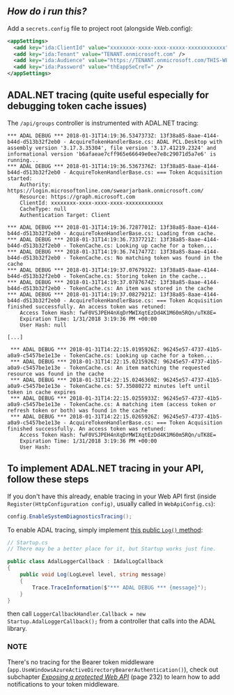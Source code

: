 ## _How do i run this?_

Add a `secrets.config` file to project root (alongside Web.config):

```xml
<appSettings>
  <add key="ida:ClientId" value="xxxxxxxx-xxxx-xxxx-xxxxx-xxxxxxxxxxxx" />
  <add key="ida:Tenant" value="TENANT.onmicrosoft.com" />
  <add key="ida:Audience" value="https://TENANT.onmicrosoft.com/THIS-WEBAPI-NAME" />
  <add key="ida:Password" value="thEappSeCreT=" />
</appSettings>
```

## ADAL.NET tracing (quite useful especially for debugging token cache issues)

The `/api/groups` controller is instrumented with ADAL.NET tracing:

```
*** ADAL DEBUG *** 2018-01-31T14:19:36.5347373Z: 13f38a85-8aae-4144-b44d-d513b32f2eb0 - AcquireTokenHandlerBase.cs: ADAL PCL.Desktop with assembly version '3.17.3.35304', file version '3.17.41219.2324' and informational version 'b6afaeae7cff965e66649e0ee7e8c29071d5a7e6' is running...
*** ADAL DEBUG *** 2018-01-31T14:19:36.5367376Z: 13f38a85-8aae-4144-b44d-d513b32f2eb0 - AcquireTokenHandlerBase.cs: === Token Acquisition started:
	Authority: https://login.microsoftonline.com/swearjarbank.onmicrosoft.com/
	Resource: https://graph.microsoft.com
	ClientId: xxxxxxxx-xxxx-xxxx-xxxx-xxxxxxxxxxxx
	CacheType: null
	Authentication Target: Client
	
*** ADAL DEBUG *** 2018-01-31T14:19:36.7287701Z: 13f38a85-8aae-4144-b44d-d513b32f2eb0 - AcquireTokenHandlerBase.cs: Loading from cache.
*** ADAL DEBUG *** 2018-01-31T14:19:36.7337721Z: 13f38a85-8aae-4144-b44d-d513b32f2eb0 - TokenCache.cs: Looking up cache for a token...
*** ADAL DEBUG *** 2018-01-31T14:19:36.7417477Z: 13f38a85-8aae-4144-b44d-d513b32f2eb0 - TokenCache.cs: No matching token was found in the cache
*** ADAL DEBUG *** 2018-01-31T14:19:37.0767932Z: 13f38a85-8aae-4144-b44d-d513b32f2eb0 - TokenCache.cs: Storing token in the cache...
*** ADAL DEBUG *** 2018-01-31T14:19:37.0787674Z: 13f38a85-8aae-4144-b44d-d513b32f2eb0 - TokenCache.cs: An item was stored in the cache
*** ADAL DEBUG *** 2018-01-31T14:19:37.0827921Z: 13f38a85-8aae-4144-b44d-d513b32f2eb0 - AcquireTokenHandlerBase.cs: === Token Acquisition finished successfully. An access token was retuned:
	Access Token Hash: fwF0VSJPEH4nXqDrMWIXqtEzDd4K1M60m5RQn/uTK8E=
	Expiration Time: 1/31/2018 3:19:36 PM +00:00
	User Hash: null

[...]

 *** ADAL DEBUG *** 2018-01-31T14:22:15.0195926Z: 96245e57-4737-41b5-a0a9-c5457be1e13e - TokenCache.cs: Looking up cache for a token...
 *** ADAL DEBUG *** 2018-01-31T14:22:15.0215926Z: 96245e57-4737-41b5-a0a9-c5457be1e13e - TokenCache.cs: An item matching the requested resource was found in the cache
 *** ADAL DEBUG *** 2018-01-31T14:22:15.0246369Z: 96245e57-4737-41b5-a0a9-c5457be1e13e - TokenCache.cs: 57.35080272 minutes left until token in cache expires
 *** ADAL DEBUG *** 2018-01-31T14:22:15.0255933Z: 96245e57-4737-41b5-a0a9-c5457be1e13e - TokenCache.cs: A matching item (access token or refresh token or both) was found in the cache
 *** ADAL DEBUG *** 2018-01-31T14:22:15.0265926Z: 96245e57-4737-41b5-a0a9-c5457be1e13e - AcquireTokenHandlerBase.cs: === Token Acquisition finished successfully. An access token was retuned:
	Access Token Hash: fwF0VSJPEH4nXqDrMWIXqtEzDd4K1M60m5RQn/uTK8E=
	Expiration Time: 1/31/2018 3:19:36 PM +00:00
	User Hash: 

```

## To implement ADAL.NET tracing in your API, follow these steps

If you don't have this already, enable tracing in your Web API first (inside `Register(HttpConfiguration config)`, usually called in `WebApiConfig.cs`):

```csharp
config.EnableSystemDiagnosticsTracing();
```

To enable ADAL tracing, simply implement [this public `Log()` method](https://github.com/AzureAD/azure-activedirectory-library-for-dotnet/blob/dev/adal/src/Microsoft.IdentityModel.Clients.ActiveDirectory/IAdalLogCallback.cs#L77-L82):

```csharp
// Startup.cs
// There may be a better place for it, but Startup works just fine.

public class AdalLoggerCallback : IAdalLogCallback
{
    public void Log(LogLevel level, string message)
    {
        Trace.TraceInformation($"*** ADAL DEBUG *** {message}");
    }
}
```

then call `LoggerCallbackHandler.Callback = new Startup.AdalLoggerCallback();` from a controller that calls into the ADAL library.


### NOTE

There's no tracing for the Bearer token middleware (`app.UseWindowsAzureActiveDirectoryBearerAuthentication()`), check out subchapter _[Exposing a protected Web API](https://www.microsoftpressstore.com/store/modern-authentication-with-azure-active-directory-for-9780735696945)_ (page 232) to learn how to add notifications to your token middleware.
